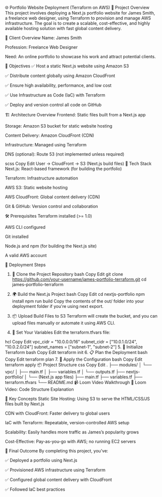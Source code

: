 🌐 Portfolio Website Deployment (Terraform on AWS)
📌 Project Overview
This project involves deploying a Next.js portfolio website for James Smith, a freelance web designer, using Terraform to provision and manage AWS infrastructure. The goal is to create a scalable, cost-effective, and highly available hosting solution with fast global content delivery.

👤 Client Overview
Name: James Smith

Profession: Freelance Web Designer

Need: An online portfolio to showcase his work and attract potential clients.

🎯 Objectives
✅ Host a static Next.js website using Amazon S3

✅ Distribute content globally using Amazon CloudFront

✅ Ensure high availability, performance, and low cost

✅ Use Infrastructure as Code (IaC) with Terraform

✅ Deploy and version control all code on GitHub

🏗️ Architecture Overview
Frontend: Static files built from a Next.js app

Storage: Amazon S3 bucket for static website hosting

Content Delivery: Amazon CloudFront (CDN)

Infrastructure: Managed using Terraform

DNS (optional): Route 53 (not implemented unless required)

scss
Copy
Edit
User → CloudFront → S3 (Next.js build files)
🧱 Tech Stack
Next.js: React-based framework (for building the portfolio)

Terraform: Infrastructure automation

AWS S3: Static website hosting

AWS CloudFront: Global content delivery (CDN)

Git & GitHub: Version control and collaboration

🛠️ Prerequisites
Terraform installed (>= 1.0)

AWS CLI configured

Git installed

Node.js and npm (for building the Next.js site)

A valid AWS account

🚀 Deployment Steps
1. 🔁 Clone the Project Repository
bash
Copy
Edit
git clone https://github.com/your-username/james-portfolio-terraform.git
cd james-portfolio-terraform
2. 🌍 Build the Next.js Project
bash
Copy
Edit
cd nextjs-portfolio
npm install
npm run build
Copy the contents of the out/ folder into your deployment folder if you're using next export.

3. 📦 Upload Build Files to S3
Terraform will create the bucket, and you can upload files manually or automate it using AWS CLI.

4. 📄 Set Your Variables
Edit the terraform.tfvars file:

hcl
Copy
Edit
vpc_cidr      = "10.0.0.0/16"
subnet_cidr   = ["10.0.1.0/24", "10.0.2.0/24"]
subnet_names  = ["subnet-1", "subnet-2"]
5. 🧱 Initialize Terraform
bash
Copy
Edit
terraform init
6. 📋 Plan the Deployment
bash
Copy
Edit
terraform plan
7. 🚀 Apply the Configuration
bash
Copy
Edit
terraform apply
📦 Project Structure
css
Copy
Edit
.
├── modules/
│   └── vpc/
│       ├── main.tf
│       ├── variables.tf
│       └── outputs.tf
├── nextjs-portfolio/
│   └── (Next.js app files)
├── main.tf
├── variables.tf
├── terraform.tfvars
└── README.md
📹 Loom Video Walkthrough
🔗 Loom Video: Code Structure Explanation

🧠 Key Concepts
Static Site Hosting: Using S3 to serve the HTML/CSS/JS files built by Next.js

CDN with CloudFront: Faster delivery to global users

IaC with Terraform: Repeatable, version-controlled AWS setup

Scalability: Easily handles more traffic as James’s popularity grows

Cost-Effective: Pay-as-you-go with AWS; no running EC2 servers

🏁 Final Outcome
By completing this project, you've:

✅ Deployed a portfolio using Next.js

✅ Provisioned AWS infrastructure using Terraform

✅ Configured global content delivery with CloudFront

✅ Followed IaC best practices

